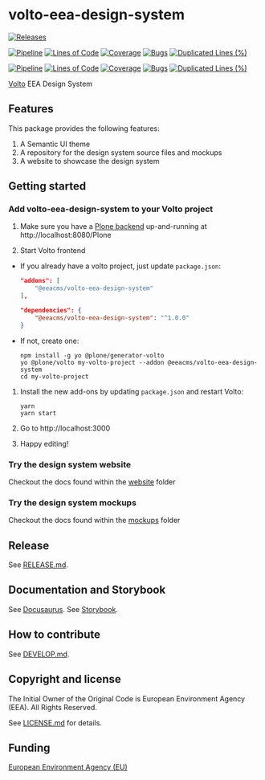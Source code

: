 # volto-eea-design-system

[![Releases](https://img.shields.io/github/v/release/eea/volto-eea-design-system)](https://github.com/eea/volto-eea-design-system/releases)

[![Pipeline](https://ci.eionet.europa.eu/buildStatus/icon?job=volto-addons%2Fvolto-eea-design-system%2Fmaster&subject=master)](https://ci.eionet.europa.eu/view/Github/job/volto-addons/job/volto-eea-design-system/job/master/display/redirect)
[![Lines of Code](https://sonarqube.eea.europa.eu/api/project_badges/measure?project=volto-eea-design-system-master&metric=ncloc)](https://sonarqube.eea.europa.eu/dashboard?id=volto-eea-design-system-master)
[![Coverage](https://sonarqube.eea.europa.eu/api/project_badges/measure?project=volto-eea-design-system-master&metric=coverage)](https://sonarqube.eea.europa.eu/dashboard?id=volto-eea-design-system-master)
[![Bugs](https://sonarqube.eea.europa.eu/api/project_badges/measure?project=volto-eea-design-system-master&metric=bugs)](https://sonarqube.eea.europa.eu/dashboard?id=volto-eea-design-system-master)
[![Duplicated Lines (%)](https://sonarqube.eea.europa.eu/api/project_badges/measure?project=volto-eea-design-system-master&metric=duplicated_lines_density)](https://sonarqube.eea.europa.eu/dashboard?id=volto-eea-design-system-master)

[![Pipeline](https://ci.eionet.europa.eu/buildStatus/icon?job=volto-addons%2Fvolto-eea-design-system%2Fdevelop&subject=develop)](https://ci.eionet.europa.eu/view/Github/job/volto-addons/job/volto-eea-design-system/job/develop/display/redirect)
[![Lines of Code](https://sonarqube.eea.europa.eu/api/project_badges/measure?project=volto-eea-design-system-develop&metric=ncloc)](https://sonarqube.eea.europa.eu/dashboard?id=volto-eea-design-system-develop)
[![Coverage](https://sonarqube.eea.europa.eu/api/project_badges/measure?project=volto-eea-design-system-develop&metric=coverage)](https://sonarqube.eea.europa.eu/dashboard?id=volto-eea-design-system-develop)
[![Bugs](https://sonarqube.eea.europa.eu/api/project_badges/measure?project=volto-eea-design-system-develop&metric=bugs)](https://sonarqube.eea.europa.eu/dashboard?id=volto-eea-design-system-develop)
[![Duplicated Lines (%)](https://sonarqube.eea.europa.eu/api/project_badges/measure?project=volto-eea-design-system-develop&metric=duplicated_lines_density)](https://sonarqube.eea.europa.eu/dashboard?id=volto-eea-design-system-develop)


[Volto](https://github.com/plone/volto) EEA Design System

## Features

This package provides the following features:

1. A Semantic UI theme
2. A repository for the design system source files and mockups
3. A website to showcase the design system

## Getting started

### Add volto-eea-design-system to your Volto project

1. Make sure you have a [Plone backend](https://plone.org/download) up-and-running at http://localhost:8080/Plone

1. Start Volto frontend

- If you already have a volto project, just update `package.json`:

  ```JSON
  "addons": [
      "@eeacms/volto-eea-design-system"
  ],

  "dependencies": {
      "@eeacms/volto-eea-design-system": "^1.0.0"
  }
  ```

- If not, create one:

  ```
  npm install -g yo @plone/generator-volto
  yo @plone/volto my-volto-project --addon @eeacms/volto-eea-design-system
  cd my-volto-project
  ```

1. Install the new add-ons by updating `package.json` and restart Volto:

   ```
   yarn
   yarn start
   ```

2. Go to http://localhost:3000

3. Happy editing!

### Try the design system website

Checkout the docs found within the [website](https://github.com/eea/volto-eea-design-system/blob/develop/website/README.md) folder

### Try the design system mockups

Checkout the docs found within the [mockups](https://github.com/eea/volto-eea-design-system/blob/develop/mockups/README.md) folder

## Release

See [RELEASE.md](https://github.com/eea/volto-eea-design-system/blob/master/RELEASE.md).

## Documentation and Storybook

See [Docusaurus](https://eea.github.io/).
See [Storybook](https://eea.github.io/eea-storybook/).

## How to contribute

See [DEVELOP.md](https://github.com/eea/volto-eea-design-system/blob/develop/DEVELOP.md).

## Copyright and license

The Initial Owner of the Original Code is European Environment Agency (EEA).
All Rights Reserved.

See [LICENSE.md](https://github.com/eea/volto-eea-design-system/blob/develop/LICENSE.md) for details.

## Funding

[European Environment Agency (EU)](http://eea.europa.eu)
